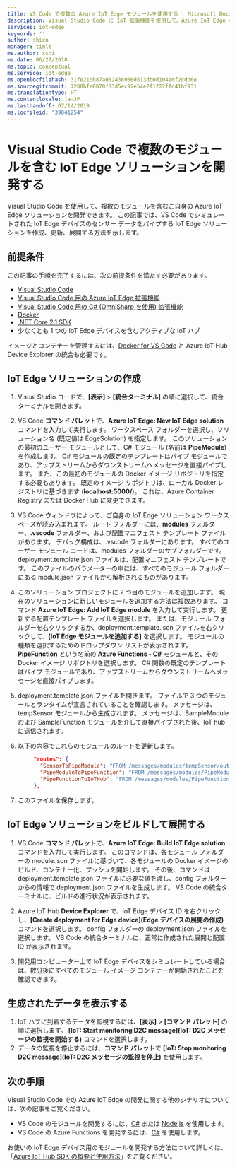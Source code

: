 ```yaml
---
title: VS Code で複数の Azure IoT Edge モジュールを使用する | Microsoft Docs
description: Visual Studio Code に IoT 拡張機能を使用して、Azure IoT Edge の複数のモジュールを開発します
services: iot-edge
keywords: ''
author: shizn
manager: timlt
ms.author: xshi
ms.date: 06/27/2018
ms.topic: conceptual
ms.service: iot-edge
ms.openlocfilehash: 31fe210b87a052438956d813db0d104e0f2cdb6e
ms.sourcegitcommit: 7208bfe8878f83d5ec92e54e2f1222ffd41bf931
ms.translationtype: HT
ms.contentlocale: ja-JP
ms.lasthandoff: 07/14/2018
ms.locfileid: "39041254"
---
```

# <a name="develop-an-iot-edge-solution-with-multiple-modules-in-visual-studio-code"></a>Visual Studio Code で複数のモジュールを含む IoT Edge ソリューションを開発する

Visual Studio Code を使用して、複数のモジュールを含むご自身の Azure IoT Edge ソリューションを開発できます。 この記事では、VS Code でシミュレートされた IoT Edge デバイスのセンサー データをパイプする IoT Edge ソリューションを作成、更新、展開する方法を示します。 

## <a name="prerequisites"></a>前提条件

この記事の手順を完了するには、次の前提条件を満たす必要があります。

- [Visual Studio Code](https://code.visualstudio.com/)
- [Visual Studio Code 用の Azure IoT Edge 拡張機能](https://marketplace.visualstudio.com/items?itemName=vsciot-vscode.azure-iot-edge)
- [Visual Studio Code 用の C# (OmniSharp を使用) 拡張機能](https://marketplace.visualstudio.com/items?itemName=ms-vscode.csharp)
- [Docker](https://docs.docker.com/engine/installation/)
- [.NET Core 2.1 SDK](https://www.microsoft.com/net/download)
- 少なくとも 1 つの IoT Edge デバイスを含むアクティブな IoT ハブ

イメージとコンテナーを管理するには、[Docker for VS Code](https://marketplace.visualstudio.com/items?itemName=PeterJausovec.vscode-docker) と Azure IoT Hub Device Explorer の統合も必要です。

## <a name="create-your-iot-edge-solution"></a>IoT Edge ソリューションの作成

1. Visual Studio コードで、**[表示]** > **[統合ターミナル]** の順に選択して、統合ターミナルを開きます。 

1. VS Code **コマンド パレット**で、**Azure IoT Edge: New IoT Edge solution** コマンドを入力して実行します。 ワークスペース フォルダーを選択し、ソリューション名 (既定値は EdgeSolution) を指定します。 このソリューションの最初のユーザー モジュールとして、C# モジュール (名前は **PipeModule**) を作成します。 C# モジュールの既定のテンプレートはパイプ モジュールであり、アップストリームからダウンストリームへメッセージを直接パイプします。 また、この最初のモジュールの Docker イメージ リポジトリを指定する必要もあります。 既定のイメージ リポジトリは、ローカル Docker レジストリに基づきます (**localhost:5000/<first module name>**)。 これは、Azure Container Registry または Docker Hub に変更できます。 

2. VS Code ウィンドウによって、ご自身の IoT Edge ソリューション ワークスペースが読み込まれます。 ルート フォルダーには、**modules** フォルダー、**.vscode** フォルダー、および配置マニフェスト テンプレート ファイルがあります。 デバッグ構成は、.vscode フォルダーにあります。 すべてのユーザー モジュール コードは、modules フォルダーのサブフォルダーです。 deployment.template.json ファイルは、配置マニフェスト テンプレートです。 このファイルのパラメーターの中には、すべてのモジュール フォルダーにある module.json ファイルから解析されるものがあります。

3. このソリューション プロジェクトに 2 つ目のモジュールを追加します。 現在のソリューションに新しいモジュールを追加する方法は複数あります。 コマンド **Azure IoT Edge: Add IoT Edge module** を入力して実行します。 更新する配置テンプレート ファイルを選択します。 または、モジュール フォルダーを右クリックするか、deployment.template.json ファイルを右クリックして、**[IoT Edge モジュールを追加する]** を選択します。 モジュールの種類を選択するためのドロップダウン リストが表示されます。 **PipeFunction** という名前の **Azure Functions - C#** モジュールと、その Docker イメージ リポジトリを選択します。 C# 関数の既定のテンプレートはパイプ モジュールであり、アップストリームからダウンストリームへメッセージを直接パイプします。

4. deployment.template.json ファイルを開きます。 ファイルで 3 つのモジュールとランタイムが宣言されていることを確認します。 メッセージは、tempSensor モジュールから生成されます。 メッセージは、SampleModule および SampleFunction モジュールを介して直接パイプされた後、IoT hub に送信されます。 

5. 以下の内容でこれらのモジュールのルートを更新します。

   ```json
        "routes": {
          "SensorToPipeModule": "FROM /messages/modules/tempSensor/outputs/temperatureOutput INTO BrokeredEndpoint(\"/modules/PipeModule/inputs/input1\")",
          "PipeModuleToPipeFunction": "FROM /messages/modules/PipeModule/outputs/output1 INTO BrokeredEndpoint(\"/modules/PipeFunction/inputs/input1\")",
          "PipeFunctionToIoTHub": "FROM /messages/modules/PipeFunction/outputs/output1 INTO $upstream"
        },
   ```

5. このファイルを保存します。

## <a name="build-and-deploy-your-iot-edge-solution"></a>IoT Edge ソリューションをビルドして展開する

1. VS Code **コマンド パレット**で、**Azure IoT Edge: Build IoT Edge solution** コマンドを入力して実行します。 このコマンドは、各モジュール フォルダーの module.json ファイルに基づいて、各モジュールの Docker イメージのビルド、コンテナー化、プッシュを開始します。 その後、コマンドは deployment.template.json ファイルに必要な値を渡し、config フォルダーからの情報で deployment.json ファイルを生成します。 VS Code の統合ターミナルに、ビルドの進行状況が表示されます。 

2. Azure IoT Hub **Device Explorer** で、IoT Edge デバイス ID を右クリックし、**[Create deployment for Edge device]\(Edge デバイスの展開の作成\)** コマンドを選択します。 config フォルダーの deployment.json ファイルを選択します。 VS Code の統合ターミナルに、正常に作成された展開と配置 ID が表示されます。

3. 開発用コンピューター上で IoT Edge デバイスをシミュレートしている場合は、数分後にすべてのモジュール イメージ コンテナーが開始されたことを確認できます。

## <a name="view-the-generated-data"></a>生成されたデータを表示する

1. IoT ハブに到着するデータを監視するには、**[表示]** > **[コマンド パレット]** の順に選択します。 **[IoT: Start monitoring D2C message]\(IoT: D2C メッセージの監視を開始する\)** コマンドを選択します。 
2. データの監視を停止するには、**コマンド パレット**で **[IoT: Stop monitoring D2C message]\(IoT: D2C メッセージの監視を停止\)** を使用します。 

## <a name="next-steps"></a>次の手順

Visual Studio Code での Azure IoT Edge の開発に関する他のシナリオについては、次の記事をご覧ください。

* VS Code のモジュールを開発するには、[C#](how-to-develop-csharp-module.md) または [Node.js](how-to-develop-node-module.md) を使用します。
* VS Code の Azure Functions を開発するには、[C#](how-to-develop-csharp-function.md) を使用します。

お使いの IoT Edge デバイス用のモジュールを開発する方法について詳しくは、「[Azure IoT Hub SDK の概要と使用方法](../iot-hub/iot-hub-devguide-sdks.md)」をご覧ください。